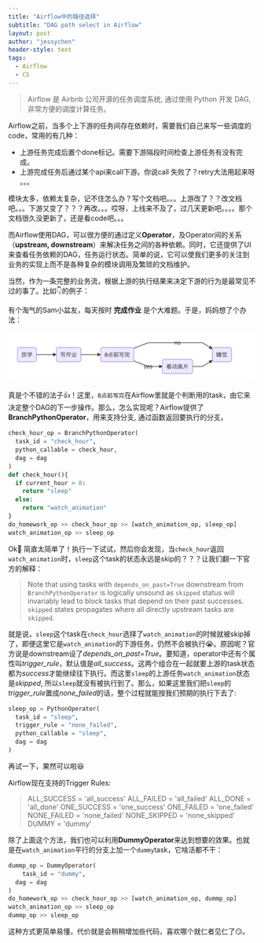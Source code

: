```yaml
---
title: "Airflow中的路径选择"
subtitle: "DAG path select in Airflow"
layout: post
author: "jessychen"
header-style: text
tags:
  - Airflow
  - CS
---
```


> Airflow 是 Airbnb 公司开源的任务调度系统, 通过使用 Python 开发 DAG, 非常方便的调度计算任务。

Airflow之前，当多个上下游的任务间存在依赖时，需要我们自己来写一些调度的code，常用的有几种：

* 上游任务完成后置个done标记。需要下游隔段时间检查上游任务有没有完成。
* 上游完成任务后通过某个api来call下游。你说call 失败了？retry大法用起来呀​​。。。

模块太多，依赖太复杂，记不住怎么办？写个文档吧。。。上游改了？？改文档吧。。。下游又变了？？？再改。。。哎呀，上线来不及了，过几天更新吧。。。。那个文档很久没更新了，还是看code吧。。。

而Airflow使用DAG，可以很方便的通过定义**Operator**，及Operator间的关系（**upstream, downstream**）来解决任务之间的各种依赖。同时，它还提供了UI来查看任务依赖的DAG，任务运行状态。简单的说，它可以使我们更多的关注到业务的实现上而不是各种复杂的模块调用及繁琐的文档维护。

当然，作为一条完整的业务流，根据上游的执行结果来决定下游的行为是最常见不过的事了。比如👇的例子：

有个淘气的Sam小盆友，每天按时 **完成作业** 是个大难题。于是，妈妈想了个办法：

![branch-dag](/img/in-post/Airflow/branch.png)

真是个不错的法子👍！这里，`8点前写完`在Airflow里就是个判断用的task，由它来决定整个DAG的下一步操作。那么，怎么实现呢？Airflow提供了**BranchPythonOperator**，用来支持分支, 通过函数返回要执行的分支。

```python
check_hour_op = BranchPythonOperator(
  task_id = "check_hour",
  python_callable = check_hour,
  dag = dag
)
def check_hour(){
  if current_hour > 8:
    return "sleep"
  else:
    return "watch_animation"
}
do_homework_op >> check_hour_op >> [watch_animation_op, sleep_op]
watch_animation_op >> sleep_op
```

Ok👏 简直太简单了！执行一下试试，然后你会发现，当`check_hour`返回`watch_animation`时，`sleep`这个task的状态永远是skip的？？？让我们翻一下官方的解释：

> Note that using tasks with `depends_on_past=True` downstream from `BranchPythonOperator` is logically unsound as `skipped` status will invariably lead to block tasks that depend on their past successes. `skipped` states propagates where all directly upstream tasks are `skipped`.

就是说，`sleep`这个task在`check_hour`选择了`watch_animation`的时候就被skip掉了，即便这里它是`watch_animation`的下游任务，仍然不会被执行😭。原因呢？官方说是downstream设了*depends_on_past=True*。要知道，operator中还有个属性叫*trigger_rule*，默认值是*all_success*。这两个组合在一起就要上游的task状态都为*success*才能继续往下执行。而这里`sleep`的上游任务`watch_animation`状态是*skipped*, 所以`sleep`就没有被执行到了。那么，如果这里我们把`sleep`的*trigger_rule*置成*none_failed*的话，整个过程就能按我们预期的执行下去了:

```python
sleep_op = PythonOperator(
  task_id = "sleep",
  trigger_rule = "none_failed",
  python_callable = "sleep",
  dag = dag
)
```

再试一下，果然可以啦:satisfied:

Airflow现在支持的Trigger Rules:

> ALL_SUCCESS = 'all_success'
> ALL_FAILED = 'all_failed' 
> ALL_DONE = 'all_done' 
> ONE_SUCCESS = 'one_success' 
> ONE_FAILED = 'one_failed' 
> NONE_FAILED = 'none_failed' 
> NONE_SKIPPED = 'none_skipped' 
> DUMMY = 'dummy'

除了上面这个方法，我们也可以利用**DummyOperator**来达到想要的效果。也就是在`watch_animation`平行的分支上加一个`dummy`task，它啥活都不干：

```python
dummp_op = DummyOperator(
	task_id = "dummy",
  dag = dag
)
do_homework_op >> check_hour_op >> [watch_animation_op, dummp_op]
watch_animation_op >> sleep_op
dummp_op >> sleep_op
```

这种方式更简单易懂，代价就是会稍稍增加些代码，喜欢哪个就仁者见仁了:smirk:。